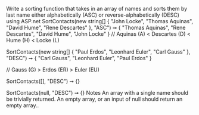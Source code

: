 Write a sorting function that takes in an array of names and sorts them by last name either alphabetically (ASC) or reverse-alphabetically (DESC) using ASP.net
SortContacts(new string[] {
"John Locke",
"Thomas Aquinas",
"David Hume",
"Rene Descartes"
}, "ASC") ➞ {
"Thomas Aquinas",
"Rene Descartes",
"David Hume",
"John Locke"
}
// Aquinas (A) < Descartes (D) < Hume (H) < Locke (L)

SortContacts(new string[] {
"Paul Erdos",
"Leonhard Euler",
"Carl Gauss"
}, "DESC") ➞ {
"Carl Gauss",
"Leonhard Euler",
"Paul Erdos"
}

// Gauss (G) > Erdos (ER) > Euler (EU)

SortContacts([], "DESC") ➞ {}

SortContacts(null, "DESC") ➞ {}
Notes
An array with a single name should be trivially returned.
An empty array, or an input of null should return an empty array..
